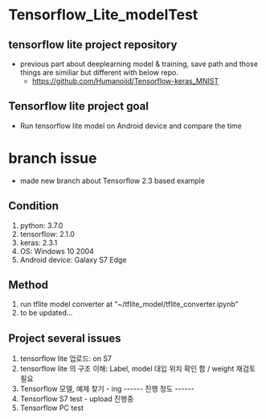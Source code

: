 # Tensorflow_Lite_modelTest

## tensorflow lite project repository
* previous part about deeplearning model & training, save path and those things are similiar but different with below repo.
   * https://github.com/Humanoiid/Tensorflow-keras_MNIST

## Tensorflow lite project goal
* Run tensorflow lite model on Android device and compare the time



# branch issue
* made new branch about Tensorflow 2.3 based example






## Condition
1. python: 3.7.0
2. tensorflow: 2.1.0
3. keras: 2.3.1
4. OS: Windows 10 2004
5. Android device: Galaxy S7 Edge

## Method
1. run tflite model converter at "~/tflite_model/tflite_converter.ipynb"
2. to be updated...


## Project several issues

 1. tensorflow lite 업로드: on S7
 2. tensorflow lite 의 구조 이해: Label, model 대입 위치 확인 함 / weight 재검토 필요
 3. Tensorflow 모델, 예제 찾기 - ing
  ------ 진행 정도 ------
 4. Tensorflow S7 test - upload 진행중
 5. Tensorflow PC test 
